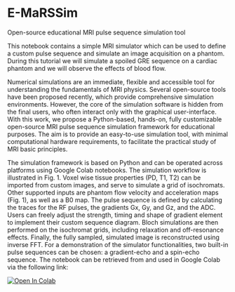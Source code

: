 # E-MaRSSim
Open-source educational MRI pulse sequence simulation tool

This notebook contains a simple MRI simulator which can be used to define a custom pulse sequence and simulate an image acquisition on a phantom. During this tutorial we will simulate a spoiled GRE sequence on a cardiac phantom and we will observe the effects of blood flow.




Numerical simulations are an immediate, flexible and accessible tool for understanding the fundamentals of MRI physics. 
Several open-source tools have been proposed recently, which provide comprehensive simulation environments. However, the core of the simulation software is hidden from the final users, who often interact only with the graphical user-interface. With this work, we propose a Python-based, hands-on, fully customizable open-source MRI pulse sequence simulation framework for educational purposes. The aim is to provide an easy-to-use simulation tool, with minimal computational hardware requirements, to facilitate the practical study of MRI basic principles.

The simulation framework is based on Python and can be operated across platforms using Google Colab notebooks. The simulation workflow is illustrated in Fig. 1. Voxel wise tissue properties (PD, T1, T2) can be imported from custom images, and serve to simulate a grid of isochromats. Other supported inputs are phantom flow velocity and acceleration maps (Fig. 1), as well as a B0 map. The pulse sequence is defined by calculating the traces for the RF pulses, the gradients Gx, Gy, and Gz, and the ADC. Users can freely adjust the strength, timing and shape of gradient element to implement their custom sequence diagram. Bloch simulations are then performed on the isochromat grids, including relaxation and off-resonance effects. Finally, the fully sampled, simulated image is reconstructed using inverse FFT. For a demonstration of the simulator functionalities, two built-in pulse sequences can be chosen: a gradient-echo and a spin-echo sequence. The notebook can be retrieved from and used in Google Colab via the following link:

[![Open In Colab](https://colab.research.google.com/assets/colab-badge.svg)](https://colab.research.google.com/drive/1wy-PjGZrhH-X4a38w8nE_OVkuHkqdpid)


